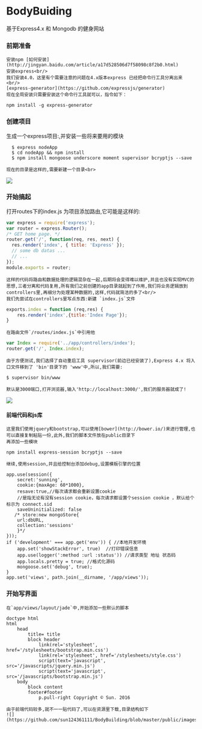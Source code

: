 # BodyBuiding
基于Express4.x 和 Mongodb 的健身网站<br/>
### 前期准备
    安装npm [如何安装](http://jingyan.baidu.com/article/a17d528506d7f58098c8f2b0.html)
    安装express<br/>
    我们安装4.0，这里有个需要注意的问题在4.x版本express 已经把命令行工具分离出来<br/>
    [express-generator](https://github.com/expressjs/generator)
    现在全局安装只需要安装这个命令行工具就可以，指令如下：
  ```
  npm install -g express-generator
  ```
### 创建项目
生成一个express项目:,并安装一些将来要用的模块 <br/>
```
  $ express nodeApp
  $ cd nodeApp && npm install
  $ npm install mongoose underscore moment supervisor bcryptjs --save
```
    现在的目录是这样的,需要新建一个目录<br>
![](https://github.com/sun124361111/BodyBuilding/blob/master/public/images/1.jpg)
### 开始搞起
打开routes下的index.js 为项目添加路由,它可能是这样的:<br/>
``` js
var express = require('express');
var router = express.Router();
/* GET home page. */
router.get('/', function(req, res, next) {
  res.render('index', { title: 'Express' });
  // some db datas ...
  // ...
});
module.exports = router;
```
    这样的代码将路由和数据处理的逻辑混杂在一起,后期将会变得难以维护,并且也没有实现MVC的思想,三者分离和代码复用,所有我们之前创建的app目录就起到了作用,我们将业务逻辑放到controllers里,再细分为处理某种数据的,这样,代码就简洁的多了<br/>
    我们先尝试在controllers里写点东西:新建 `index.js`文件
``` js
exports.index = function (req,res) {
	res.render('index',{title:'Index Page'});
}
```
    在路由文件`/routes/index.js`中引用他
``` js
var Index = require('../app/controllers/index');
router.get('/', Index.index);
```
    由于方便测试,我们选择了自动重启工具 supervisor(前边已经安装了),Express 4.x 将入口文件移到了 'bin'目录下的 'www'中,所以,我们需要:
```
$ supervisor bin/www
```
    默认是3000端口,打开浏览器,输入'http://localhost:3000/',我们的服务器就成了!
![](https://github.com/sun124361111/BodyBuilding/blob/master/public/images/2.jpg)
#### 前端代码和js库
    这里我们使用jquery和bootstrap,可以使用[bower](http://bower.io/)来进行管理,也可以直接复制粘贴一份,此外,我们的脚本文件放在public目录下
    再添加一些模块
```
npm install express-session bcryptjs --save
```
    继续,使用session,并且给控制台添加debug,设置模板引擎的位置
```
app.use(session({
    secret:'sunning',
    cookie:{maxAge: 60*1000},
    resave:true,//每次请求都会重新设置cookie
    //是指无论有没有session cookie，每次请求都设置个session cookie ，默认给个标示为 connect.sid
    saveUninitialized: false
   /* store:new mongoStore{
    url:dbURL,
    collection:'sessions'
    }*/
}));
if ('development' === app.get('env')) { //本地开发环境
    app.set('showStackError', true)  //打印错误信息
    app.use(logger(':method :url :status')) //请求类型 地址 状态码
    app.locals.pretty = true; //格式化源码
    mongoose.set('debug', true);
}
app.set('views', path.join(__dirname, '/app/views'));
```
### 开始写界面
    在`app/views/layout/jade`中,开始添加一些默认的脚本
``` jade
doctype html
html
	head
		title= title
		block header
			link(rel='stylesheet', href='/stylesheets/bootstrap.min.css')
			link(rel='stylesheet', href='/stylesheets/style.css')
			script(text='javascript', src='/javascripts/jquery.min.js')
			script(text='javascript', src='/javascripts/bootstrap.min.js')
	body
		block content
		footer#footer
			p.pull-right Copyright © Sun. 2016
```
    由于前端代码较多,就不一一贴代码了,可以在资源里下载,目录结构如下
    ![](https://github.com/sun124361111/BodyBuilding/blob/master/public/images/3.jpg)
